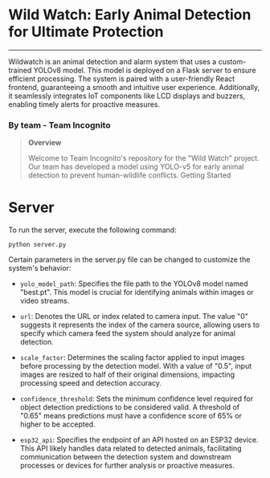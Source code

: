 # Wild Watch: Early Animal Detection for Ultimate Protection
----------------------------------------------------------------------------

Wildwatch is an animal detection and alarm system that uses a custom-trained YOLOv8 model. This model is deployed on a Flask server to ensure efficient processing. The system is paired with a user-friendly React frontend, guaranteeing a smooth and intuitive user experience. Additionally, it seamlessly integrates IoT components like LCD displays and buzzers, enabling timely alerts for proactive measures.

### By team - **Team Incognito**
>**Overview**
>
>Welcome to Team Incognito's repository for the "Wild Watch" project. Our team has developed a model using YOLO-v5 for early animal detection to prevent human-wildlife conflicts.
Getting Started


# Server

To run the server, execute the following command:

``` 
python server.py
``` 

Certain parameters in the server.py file can be changed to customize the system's behavior:

- `yolo_model_path`: Specifies the file path to the YOLOv8 model named "best.pt". This model is crucial for identifying animals within images or video streams.

- `url`: Denotes the URL or index related to camera input. The value "0" suggests it represents the index of the camera source, allowing users to specify which camera feed the system should analyze for animal detection.

- `scale_factor`: Determines the scaling factor applied to input images before processing by the detection model. With a value of "0.5", input images are resized to half of their original dimensions, impacting processing speed and detection accuracy.

- `confidence_threshold`: Sets the minimum confidence level required for object detection predictions to be considered valid. A threshold of "0.65" means predictions must have a confidence score of 65% or higher to be accepted.

- `esp32_api`: Specifies the endpoint of an API hosted on an ESP32 device. This API likely handles data related to detected animals, facilitating communication between the detection system and downstream processes or devices for further analysis or proactive measures.
